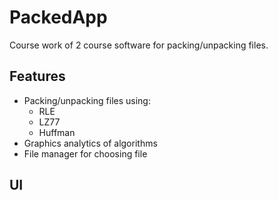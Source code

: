 # PackedApp
Course work of 2 course software for packing/unpacking files.
## Features
- Packing/unpacking files using:
  - RLE
  - LZ77
  - Huffman 
- Graphics analytics of algorithms
- File manager for choosing file

## UI
